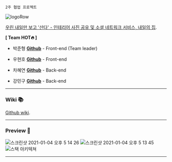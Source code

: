`2주 협업 프로젝트`

![logoRow](https://user-images.githubusercontent.com/65662469/102964687-8ad61f00-452f-11eb-8d28-370b88d7fda9.png)

[우린 내일만 보고 '산다' - 인테리어 사진 공유 및 소셜 네트워크 서비스, 내일의 집](http://www.houseoftomorrow.cf).

**[ Team HOT🔥 ]**

- 박준형 **[Github](https://nodeca.github.io/pica/demo/)** - Front-end (Team leader)

- 우현호 **[Github](https://github.com/nodeca/babelfish/)** -
  Front-end
- 차혜연 **[Github](https://github.com/nodeca/babelfish/)** - Back-end
- 강민구 **[Github](https://github.com/nodeca/babelfish/)** - Back-end

---

### Wiki 📚

[Github wiki](https://github.com/HOT-House-of-tomorrow/house-of-tomorrow-client/wiki).

---

### Preview 🎨

![스크린샷 2021-01-04 오후 5 14 26](https://user-images.githubusercontent.com/65662469/103530505-e8bd1c00-4eca-11eb-8777-90eeb9517ca6.png)
![스크린샷 2021-01-04 오후 5 13 45](https://user-images.githubusercontent.com/65662469/103530531-f2df1a80-4eca-11eb-93ef-48289ba8a12d.png)
![스택 아키텍쳐](https://user-images.githubusercontent.com/65662469/103530620-1609ca00-4ecb-11eb-9025-de13e31cf5f5.png)

---
